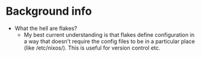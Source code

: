 


# Background info
- What the hell are flakes?
  - My best current understanding is that flakes define configuration in a way that doesn't require the config files to be in a particular place (like /etc/nixos/). This is useful for version control etc.
